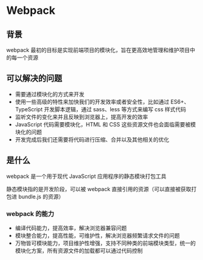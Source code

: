 # Webpack

## 背景

webpack 最初的目标是实现前端项目的模块化，旨在更高效地管理和维护项目中的每一个资源

## 可以解决的问题

- 需要通过模块化的方式来开发
- 使用一些高级的特性来加快我们的开发效率或者安全性，比如通过 ES6+、TypeScript 开发脚本逻辑，通过 sass、less 等方式来编写 css 样式代码
- 监听文件的变化来并且反映到浏览器上，提高开发的效率
- JavaScript 代码需要模块化，HTML 和 CSS 这些资源文件也会面临需要被模块化的问题
- 开发完成后我们还需要将代码进行压缩、合并以及其他相关的优化

## 是什么

webpack 是一个用于现代 JavaScript 应用程序的静态模块打包工具

静态模块指的是开发阶段，可以被 webpack 直接引用的资源（可以直接被获取打包进 bundle.js 的资源）

### webpack 的能力

- 编译代码能力，提高效率，解决浏览器兼容问题
- 模块整合能力，提高性能，可维护性，解决浏览器频繁请求文件的问题
- 万物皆可模块能力，项目维护性增强，支持不同种类的前端模块类型，统一的模块化方案，所有资源文件的加载都可以通过代码控制
